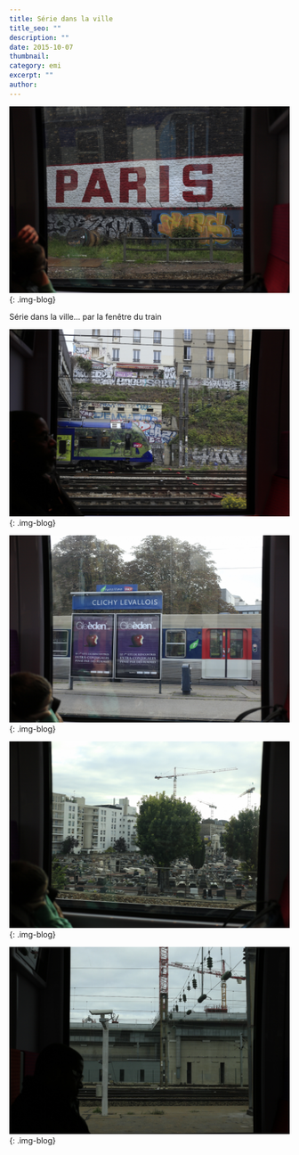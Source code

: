 ```yaml
---
title: Série dans la ville
title_seo: ""
description: ""
date: 2015-10-07
thumbnail:
category: emi
excerpt: ""
author:
---
```

![picture alt](/images/blog/danslaville-01.JPG "Dans la ville par la fenêtre"){: .img-blog}

Série dans la ville... par la fenêtre du train


![picture alt](/images/blog/danslaville-04.JPG "Dans la ville par la fenêtre"){: .img-blog}

![picture alt](/images/blog/danslaville-02.JPG "Dans la ville par la fenêtre"){: .img-blog}

![picture alt](/images/blog/danslaville-03.JPG "Dans la ville par la fenêtre"){: .img-blog}

![picture alt](/images/blog/danslaville-05.JPG "Dans la ville par la fenêtre"){: .img-blog}

